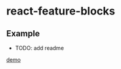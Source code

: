 # react-feature-blocks

## Example

- TODO: add readme

[demo](https://codesandbox.io/s/xp4n996l0w)
